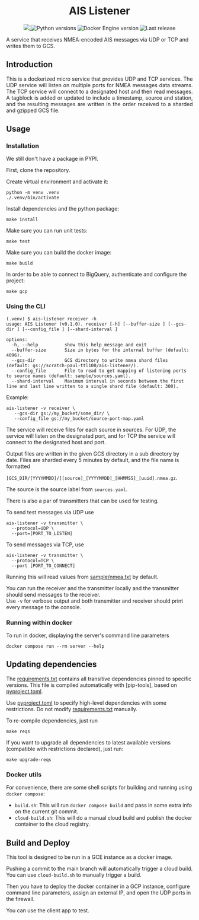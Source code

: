 <h1 align="center" style="border-bottom: none;"> AIS Listener </h1>

<p align="center">
  <a href="https://codecov.io/gh/GlobalFishingWatch/ais-listener" > 
    <img src="https://codecov.io/gh/GlobalFishingWatch/ais-listener/branch/develop/graph/badge.svg?token=VrsRdRuei9"/> 
  </a>
  <a>
    <img alt="Python versions" src="https://img.shields.io/badge/python-3.9%20%7C%203.10%20%7C%203.11%20%7C%203.12-blue">
  </a>
  <a>
    <img alt="Docker Engine version" src="https://img.shields.io/badge/DockerEngine-v27-yellow">
  </a>
  <a>
    <img alt="Last release" src="https://img.shields.io/github/v/release/GlobalFishingWatch/ais-listener">
  </a>
</p>

A service that receives NMEA-encoded AIS messages via UDP or TCP and writes them to GCS.

[requirements.txt]: requirements.txt
[pyproject.toml]: pyproject.toml
[sample/sources.yaml]: sample/sources.yaml
[sample/nmea.txt]: sample/nmea.txt

## Introduction

<div align="justify">

This is a dockerized micro service that provides UDP and TCP services. The UDP service will listen on multiple ports 
for NMEA messages data streams. The TCP service will connect to a designated host and then read messages.
A tagblock is added or updated to include a timestamp, source and station, and the resulting 
messages are written in the order received to a sharded and gzipped GCS file.

</div>

## Usage

### Installation

We still don't have a package in PYPI.

First, clone the repository.

Create virtual environment and activate it:
```shell
python -m venv .venv
./.venv/bin/activate
```
Install dependencies and the python package:
```shell
make install
```
Make sure you can run unit tests:
```shell
make test
```
Make sure you can build the docker image:
```shell
make build
```
In order to be able to connect to BigQuery, authenticate and configure the project:
```shell
make gcp
```

### Using the CLI

```shell
(.venv) $ ais-listener receiver -h
usage: AIS Listener (v0.1.0). receiver [-h] [--buffer-size ] [--gcs-dir ] [--config_file ] [--shard-interval ]

options:
  -h, --help          show this help message and exit
  --buffer-size       Size in bytes for the internal buffer (default: 4096).
  --gcs-dir           GCS directory to write nmea shard files (default: gs://scratch-paul-ttl100/ais-listener/).
  --config_file       File to read to get mapping of listening ports to source names (default: sample/sources.yaml).
  --shard-interval    Maximum interval in seconds between the first line and last line written to a single shard file (default: 300).
```

Example:
```shell
ais-listener -v receiver \
   --gcs-dir gs://my_bucket/some_dir/ \
   --config_file gs://my_bucket/source-port-map.yaml
```

The service will receive files for each source in sources.
For UDP, the service will listen on the designated port,
and for TCP the service will connect to the designated host and port.

Output files are written in the given GCS directory in a sub directory by date.
Files are sharded every 5 minutes by default, and the file name is formatted

`[GCS_DIR/[YYYYMMDD]/][source]_[YYYYMMDD]_[HHMMSS]_[uuid].nmea.gz`.

The source is the source label from `sources.yaml`.

There is also a par of transmitters that can be used for testing.  

To send test messages via UDP use
```shell
ais-listener -v transmitter \
  --protocol=UDP \
  --port=[PORT_TO_LISTEN] 
```

To send messages via TCP, use
```shell
ais-listener -v transmitter \
  --protocol=TCP \
  --port [PORT_TO_CONNECT]
```

Running this will read values from [sample/nmea.txt] by default.

You can run the receiver and the transmitter locally and the transmitter should send messages to the receiver.   
Use `-v` for verbose output and both transmitter and receiver should print every message to the console.


### Running within docker

To run in docker, displaying the server's command line parameters 
```shell
docker compose run --rm server --help
```

## Updating dependencies

The [requirements.txt] contains all transitive dependencies pinned to specific versions.
This file is compiled automatically with [pip-tools], based on [pyproject.toml].

Use [pyproject.toml] to specify high-level dependencies with some restrictions.
Do not modify [requirements.txt] manually.

To re-compile dependencies, just run
```shell
make reqs
```

If you want to upgrade all dependencies to latest available versions
(compatible with restrictions declared), just run:
```shell
make upgrade-reqs
```

### Docker utils

For convenience, there are some shell scripts for building and running using `docker compose`:
+ `build.sh`: This will run `docker compose build` and pass in some extra info on the current git commit.
+ `cloud-build.sh`: This will do a manual cloud build and publish the docker container to the cloud registry.

## Build and Deploy

This tool is designed to be run in a GCE instance as a docker image.   

Pushing a commit to the main branch will automatically trigger a cloud build. 
You can use `cloud-build.sh` to manually trigger a build. 

Then you have to deploy the docker container in a GCP instance,
configure command line parameters,
assign an external IP, 
and open the UDP ports in the firewall.  

You can use the client app to test.